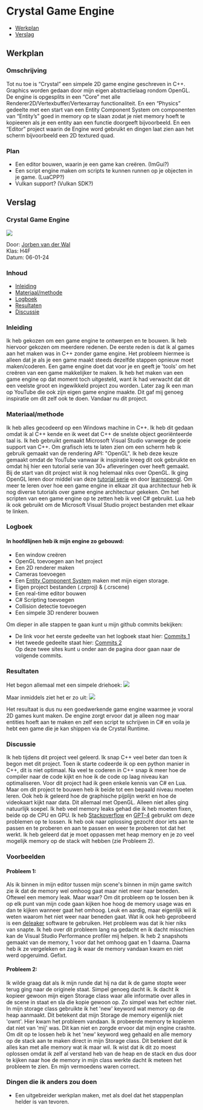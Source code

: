 # Crystal Game Engine
- [Werkplan](#werkplan)
- [Verslag](#verslag)

## <a id="werkplan"></a>Werkplan
### Omschrijving
Tot nu toe is “Crystal” een simpele 2D game engine geschreven in C++. Graphics worden gedaan door mijn eigen abstractielaag rondom OpenGL. De engine is opgesplits in een “Core” met alle Renderer2D/Vertexbuffer/Vertexarray functionaliteit. En een “Physics” gedeelte met een start van een Entity Component System om componenten van “Entity’s” goed in memory op te slaan zodat je niet memory hoeft te kopieeren als je een entity aan een functie doorgeeft bijvoorbeeld. En een “Editor” project waarin de Engine word gebruikt en dingen laat zien aan het scherm bijvoorbeeld een 2D textured quad.

### Plan
- Een editor bouwen, waarin je een game kan creëren. (ImGui?)
- Een script engine maken om scripts te kunnen runnen op je objecten in je game. (LuaCPP?)
- Vulkan support? (Vulkan SDK?)





  

## <a id="verslag"></a>Verslag

### Crystal Game Engine
![](images/editor.png?raw=true)

Door: [Jorben van der Wal](https://github.com/Ggjorven)\
Klas: H4F\
Datum: 06-01-24

### Inhoud
- [Inleiding](#inleiding)
- [Materiaal/methode](#materiaal/methode)
- [Logboek](#logboek)
- [Resultaten](#resultaten)
- [Discussie](#discussie)

### <a id="inleiding"></a>Inleiding
Ik heb gekozen om een game engine te ontwerpen en te bouwen. Ik heb hiervoor gekozen om meerdere redenen. De eerste reden is dat ik al games aan het maken was in C++ zonder game engine. Het probleem hiermee is alleen dat je als je een game maakt steeds dezelfde stappen opnieuw moet maken/coderen. Een game engine doet dat voor je en geeft je 'tools' om het creëren van een game makkelijker te maken. Ik heb het maken van een game engine op dat moment toch uitgesteld, want ik had verwacht dat dit een veelste groot en ingewikkeld project zou worden. Later zag ik een man op YouTube die ook zijn eigen game engine maakte. Dit gaf mij genoeg inspiratie om dit zelf ook te doen. Vandaar nu dit project.

### <a id="materiaal/methode"></a>Materiaal/methode
Ik heb alles gecodeerd op een Windows machine in C++. Ik heb dit gedaan omdat ik al C++ kende en ik weet dat C++ de snelste object georiënteerde taal is. Ik heb gebruikt gemaakt Microsoft Visual Studio vanwege de goeie support van C++. Om grafisch iets te laten zien om een scherm heb ik gebruik gemaakt van de rendering API: "OpenGL". Ik heb deze keuze gemaakt omdat de YouTube vanwaar ik inspiratie kreeg dit ook gebruikte en omdat hij hier een tutorial serie van 30+ afleveringen over heeft gemaakt. Bij de start van dit project wist ik nog helemaal niks over OpenGL. Ik ging OpenGL leren door middel van deze [tutorial serie](https://youtube.com/playlist?list=PLlrATfBNZ98foTJPJ_Ev03o2oq3-GGOS2&si=yUkb6EtndogkLLVr) en door [learnopengl](https://learnopengl.com/). Om meer te leren over hoe een game engine in elkaar zit qua architectuur heb ik nog diverse tutorials over game engine architectuur gekeken.
Om het scripten van een game engine op te zetten heb ik veel C# gebruikt. Lua heb ik ook gebruikt om de Microsoft Visual Studio project bestanden met elkaar te linken.

### <a id="logboek"></a>Logboek
#### In hoofdlijnen heb ik mijn engine zo gebouwd:
- Een window creëren
- OpenGL toevoegen aan het project
- Een 2D renderer maken
- Cameras toevoegen
- Een [Entity Component System](https://en.wikipedia.org/wiki/Entity_component_system) maken met mijn eigen storage.
- Eigen project bestanden (.crproj) & (.crscene)
- Een real-time editor bouwen
- C# Scripting toevoegen
- Collision detectie toevoegen
- Een simpele 3D renderer bouwen

Om dieper in alle stappen te gaan kunt u mijn github commits bekijken:
- De link voor het eerste gedeelte van het logboek staat hier: [Commits 1](https://github.com/Ggjorven/Express-Engine/commits/master/)
- Het tweede gedeelte staat hier: [Commits 2](https://github.com/Ggjorven/Crystal/commits/master/)\
Op deze twee sites kunt u onder aan de pagina door gaan naar de volgende commits.

### <a id="resultaten"></a>Resultaten
Het begon allemaal met een simpele driehoek:
![](images/triangle.png?raw=true)

Maar inmiddels ziet het er zo uit:
![](images/editor.png?raw=true)

Het resultaat is dus nu een goedwerkende game engine waarmee je vooral 2D games kunt maken. De engine zorgt ervoor dat je alleen nog maar entities hoeft aan te maken en zelf een script te schrijven in C# en voila je hebt een game die je kan shippen via de Crystal Runtime.


### <a id="discussie"></a>Discussie
Ik heb tijdens dit project veel geleerd. Ik snap C++ veel beter dan toen ik begon met dit project. Toen ik starte codeerde ik op een python manier in C++, dit is niet optimaal. Na veel te coderen in C++ snap ik meer hoe de compiler naar de code kijkt en hoe ik de code op laag niveau kan optimaliseren. Voor dit project had ik geen enkele kennis van C# en Lua. Maar om dit project te bouwen heb ik beide tot een bepaald niveau moeten leren. Ook heb ik geleerd hoe de graphische pijplijn werkt en hoe de videokaart kijkt naar data. Dit allemaal met OpenGL.
Alleen niet alles ging natuurlijk soepel. Ik heb veel memory leaks gehad die ik heb moeten fixen, beide op de CPU en GPU. Ik heb [Stackoverflow](https://stackoverflow.com/) en [GPT-4](https://chat.openai.com/) gebruikt om deze problemen op te lossen. Ik heb ook naar oplossing gezocht door iets aan te passen en te proberen en aan te passen en weer te proberen tot dat het werkt. Ik heb geleerd dat je moet oppassen met heap memory en je zo veel mogelijk memory op de stack wilt hebben (zie Probleem 2).

### Voorbeelden
#### Probleem 1:
Als ik binnen in mijn editor tussen mijn scene's binnen in mijn game switch zie ik dat de memory wel omhoog gaat maar niet meer naar beneden. Oftewel een memory leak. Maar waar?
Om dit probleem op te lossen ben ik op elk punt van mijn code gaan kijken hoe hoog de memory usage was en dan te kijken wanneer gaat het omhoog. Leuk en aardig, maar eigenlijk wil ik weten waarom het niet weer naar beneden gaat. Wat ik ook heb geprobeerd is een [deleaker](https://www.deleaker.com/) software te gebruiken. Het probleem was dat ik hier niks van snapte. Ik heb over dit probleem lang na gedacht en ik dacht misschien kan de Visual Studio Performance profiler mij helpen. Ik heb 2 snapshots gemaakt van de memory, 1 voor dat het omhoog gaat en 1 daarna. Daarna heb ik ze vergeleken en zag ik waar de memory vandaan kwam en niet werd opgeruimd. Gefixt.

#### Probleem 2:
Ik wilde graag dat als ik mijn runde dat hij na dat ik de game stopte weer terug ging naar de originele staat. Simpel genoeg dacht ik. Ik dacht ik kopieer gewoon mijn eigen Storage class waar alle informatie over alles in de scene in staat en sla die kopie gewoon op.
Zo simpel was het echter niet. In mijn storage class gebruikte ik het 'new' keyword wat memory op de heap aanmaakt. Dit betekent dat mijn Storage de memory eigenlijk niet 'ownt'. Hier kwam het probleem vandaan. Ik probeerde memory te kopieren dat niet van 'mij' was. Dit kan niet en zorgde ervoor dat mijn engine crashte.\
Om dit op te lossen heb ik het 'new' keyword weg gehaald en alle memory op de stack aan te maken direct in mijn Storage class. Dit betekent dat ik alles kan met alle memory wat ik maar wil. Ik wist dat ik dit zo moest oplossen omdat ik zelf al verstand heb van de heap en de stack en dus door te kijken naar hoe de memory in mijn class werkte dacht ik meteen het probleem te zien. En mijn vermoedens waren correct.

### Dingen die ik anders zou doen
- Een uitgebreider werkplan maken, met als doel dat het stappenplan helder is van tevoren.
